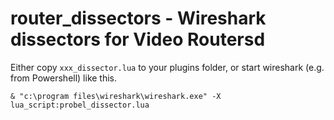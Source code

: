 # router_dissectors - Wireshark dissectors for Video Routersd
Either copy `xxx_dissector.lua` to your plugins folder, or start wireshark (e.g. from Powershell) like this.

`& "c:\program files\wireshark\wireshark.exe" -X lua_script:probel_dissector.lua`
